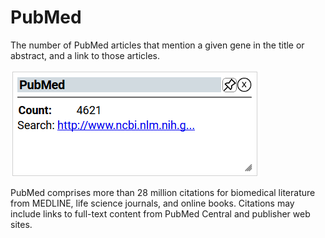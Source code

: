 # PubMed

The number of PubMed articles that mention a given gene in the title or abstract, and a link to those articles.

![Screenshot](pubmed_screenshot_1.png)
<br />

PubMed comprises more than 28 million citations for biomedical literature from MEDLINE, life science journals, and online books. Citations may include links to full-text content from PubMed Central and publisher web sites.